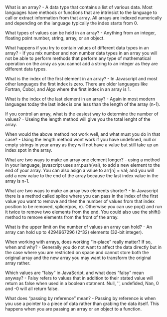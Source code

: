 What is an array?
    - A data type that contains a list of various data. Most languages have methods or functions that are intrinsict to the language to call or extract information from that array. All arrays are indexed numerically and depending on the language typically the index starts from 0.

What types of values can be held in an array?
    - Anything from an integer, floating point number, string, array, or an object.

What happens if you try to contain values of different data types in an array?
    - If you mix number and non number data types in an array you will not be able to perform methods that perform any type of mathematical operation on the array as you cannot add a string to an integer as they are different data types. 

What is the index of the first element in an array?
    - In Javascript and most other languages the first index is zero. There are older languages like Fortran, Cobol, and Algo where the first index in an array is 1.

What is the index of the last element in an array?
    - Again in most modern languages today the last index is one less than the length of the array (n-1).

If you control an array, what is the easiest way to determine the number of values?
    - Useing the length method will give you the total lenght of the array.

When would the above method not work well, and what must you do in that case?
    - Using the length method wont work if you have undefined, null or empty strings in your array as they will not have a value but still take up an index spot in the array.

What are two ways to make an array one element longer?
    - using a method in your language, javascript uses arr.push(val), to add a new element to the end of your array. You can also asign a value to arr[n] = val; and you will add a new value to the end of the array because the last index value in the array is n-1. 

What are two ways to make an array two elements shorter?
    - In Javascript there is a method called splice where you can pass in the index of the first value you want to remove and then the number of values from that index position to be removed, splice(pos, n). Otherwise you can use pop() and run it twice to remove two elements from the end. You could also use the shift() method to remove elements from the front of the array.

What is the upper limit on the number of values an array can hold?
    - An array can hold up to 4294967296 (2^32) elements (32-bit integer). 

When working with arrays, does working “in-place” really matter? If so, when and why?
    - Generally you do not want to affect the data directly but in the case where you are restricted on space and cannot store both the original array and the new array you may want to transform the original array rather. 

Which values are “falsy” in JavaScript, and what does “falsy” mean anyway?
    - Falsy refers to values that in addition to their stated value will return as false when used in a boolean statment. Null, '', undefided, Nan, 0 and -0 will all return false. 

What does “passing by reference” mean?
    - Passing by reference is when you use a pointer to a piece of data rather than grabing the data itself. This happens when you are passing an array or an object to a function. 

